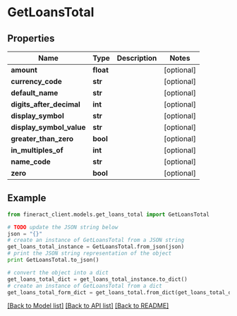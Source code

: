 # GetLoansTotal


## Properties

Name | Type | Description | Notes
------------ | ------------- | ------------- | -------------
**amount** | **float** |  | [optional] 
**currency_code** | **str** |  | [optional] 
**default_name** | **str** |  | [optional] 
**digits_after_decimal** | **int** |  | [optional] 
**display_symbol** | **str** |  | [optional] 
**display_symbol_value** | **str** |  | [optional] 
**greater_than_zero** | **bool** |  | [optional] 
**in_multiples_of** | **int** |  | [optional] 
**name_code** | **str** |  | [optional] 
**zero** | **bool** |  | [optional] 

## Example

```python
from fineract_client.models.get_loans_total import GetLoansTotal

# TODO update the JSON string below
json = "{}"
# create an instance of GetLoansTotal from a JSON string
get_loans_total_instance = GetLoansTotal.from_json(json)
# print the JSON string representation of the object
print GetLoansTotal.to_json()

# convert the object into a dict
get_loans_total_dict = get_loans_total_instance.to_dict()
# create an instance of GetLoansTotal from a dict
get_loans_total_form_dict = get_loans_total.from_dict(get_loans_total_dict)
```
[[Back to Model list]](../README.md#documentation-for-models) [[Back to API list]](../README.md#documentation-for-api-endpoints) [[Back to README]](../README.md)


